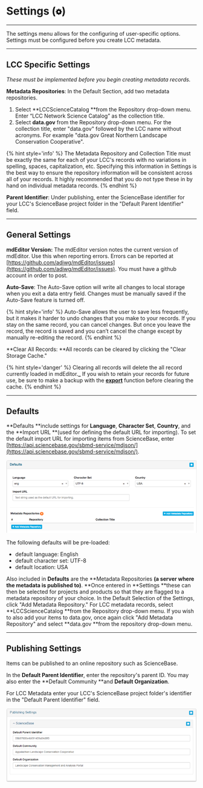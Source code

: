 # Settings \(![](/assets/symbol_cog_16.png)\)

---

The settings menu allows for the configuring of user-specific options. Settings must be configured before you create LCC metadata.

---

## LCC Specific Settings

_These must be implemented before you begin creating metadata records._

**Metadata Repositories**: In the Default Section, add two metadata repositories.

1. Select **LCCScienceCatalog **from the Repository drop-down menu. Enter “LCC Network Science Catalog” as the collection title.
2. Select **data.gov** from the Repository drop-down menu. For the collection title, enter "data.gov" followed by the LCC name without acronyms. For example "data.gov Great Northern Landscape Conservation Cooperative".

{% hint style='info' %}
The Metadata Repository and Collection Title must be exactly the same for each of your LCC's records with no variations in spelling, spaces, capitalization, etc. Specifying this information in Settings is the best way to ensure the repository information will be consistent across all of your records. It highly recommended that you do not type these in by hand on individual metadata records.
{% endhint %}

**Parent Identifier**: Under publishing, enter the ScienceBase identifier for your LCC's ScienceBase project folder in the "Default Parent Identifier" field.

---

## General Settings

**mdEditor Version:** The mdEditor version notes the current version of mdEditor. Use this when reporting errors. Errors can be reported at [https://github.com/adiwg/mdEditor/issues](https://github.com/adiwg/mdEditor/issues). You must have a github account in order to post.

**Auto-Save**: The Auto-Save option will write all changes to local storage when you exit a data entry field. Changes must be manually saved if the Auto-Save feature is turned off.

{% hint style='info' %}
Auto-Save allows the user to save less frequently, but it makes it harder to undo changes that you make to your records. If you stay on the same record, you can cancel changes. But once you leave the record, the record is saved and you can’t cancel the change except by manually re-editing the record.
{% endhint %}

**Clear All Records: **All records can be cleared by clicking the "Clear Storage Cache."

{% hint style='danger' %}
Clearing all records will delete the all record currently loaded in mdEditor.**_** If you wish to retain your records for future use, be sure to make a backup with the **[**export**](/export.md)** function before clearing the cache.
{% endhint %}

---

## Defaults

**Defaults **include settings for **Language**, **Character Set**, **Country**, and the **Import URL **\(used for defining the default URL for importing\). To set the default import URL for importing items from ScienceBase, enter [https://api.sciencebase.gov/sbmd-service/mdjson/](https://api.sciencebase.gov/sbmd-service/mdjson/).

![](/assets/settings_defaults.png)

The following defaults will be pre-loaded:

* default language: English
* default character set: UTF-8
* default location: USA

Also included in **Defaults** are the **Metadata Repositories **\(a server where the metadata is published to\)**. **Once entered in **Settings **these can then be selected for projects and products so that they are flagged to a metadata repository of your choice. In the Default Selection of the Settings, click "Add Metadata Repository." For LCC metadata records, select **LCCScienceCatalog **from the Repository drop-down menu. If you wish to also add your items to data.gov, once again click "Add Metadata Repository" and select **data.gov **from the repository drop-down menu.

---

## Publishing Settings

Items can be published to an online repository such as ScienceBase.

In the **Default Parent Identifier**, enter the repository's parent ID. You may also enter the **Default Community **and **Default Organization**.

For LCC Metadata enter your LCC's ScienceBase project folder's identifier in the "Default Parent Identifier" field.

![](/assets/publishing_settings.png)

